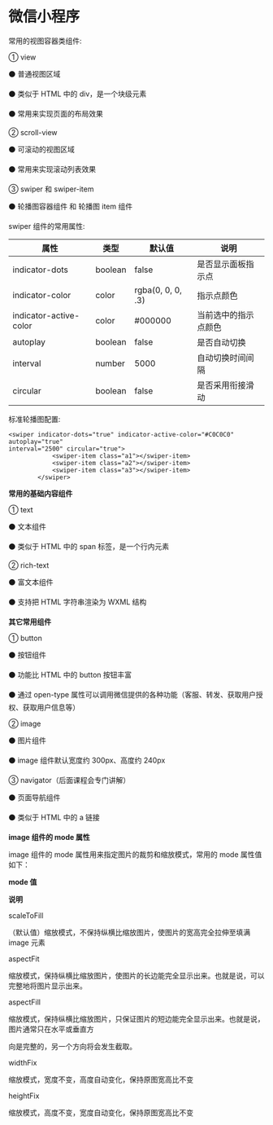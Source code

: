 # 微信小程序

常用的视图容器类组件:

① view

⚫ 普通视图区域

⚫ 类似于 HTML 中的 div，是一个块级元素

⚫ 常用来实现页面的布局效果

② scroll-view

⚫ 可滚动的视图区域

⚫ 常用来实现滚动列表效果

③ swiper 和 swiper-item

⚫ 轮播图容器组件 和 轮播图 item 组件

swiper 组件的常用属性:

| **属性**               | **类型** | **默认值**        | **说明**             |
| ---------------------- | -------- | ----------------- | -------------------- |
| indicator-dots         | boolean  | false             | 是否显示面板指示点   |
| indicator-color        | color    | rgba(0, 0, 0, .3) | 指示点颜色           |
| indicator-active-color | color    | #000000           | 当前选中的指示点颜色 |
| autoplay               | boolean  | false             | 是否自动切换         |
| interval               | number   | 5000              | 自动切换时间间隔     |
| circular               | boolean  | false             | 是否采用衔接滑动     |

标准轮播图配置:

```
<swiper indicator-dots="true" indicator-active-color="#C0C0C0" autoplay="true"
interval="2500" circular="true">
			<swiper-item class="a1"></swiper-item>
			<swiper-item class="a2"></swiper-item>
			<swiper-item class="a3"></swiper-item>
		</swiper>
```

**常用的基础内容组件**

① text

⚫ 文本组件

⚫ 类似于 HTML 中的 span 标签，是一个行内元素

② rich-text

⚫ 富文本组件

⚫ 支持把 HTML 字符串渲染为 WXML 结构

**其它常用组件**

① button

⚫ 按钮组件

⚫ 功能比 HTML 中的 button 按钮丰富

⚫ 通过 open-type 属性可以调用微信提供的各种功能（客服、转发、获取用户授权、获取用户信息等）

② image

⚫ 图片组件

⚫ image 组件默认宽度约 300px、高度约 240px

③ navigator（后面课程会专门讲解）

⚫ 页面导航组件

⚫ 类似于 HTML 中的 a 链接

 **image 组件的 mode 属性**

image 组件的 mode 属性用来指定图片的裁剪和缩放模式，常用的 mode 属性值如下：

**mode 值** 

**说明**

scaleToFill 

（默认值）缩放模式，不保持纵横比缩放图片，使图片的宽高完全拉伸至填满 image 元素

aspectFit 

缩放模式，保持纵横比缩放图片，使图片的长边能完全显示出来。也就是说，可以完整地将图片显示出来。

aspectFill 

缩放模式，保持纵横比缩放图片，只保证图片的短边能完全显示出来。也就是说，图片通常只在水平或垂直方

向是完整的，另一个方向将会发生截取。

widthFix 

缩放模式，宽度不变，高度自动变化，保持原图宽高比不变

heightFix 

缩放模式，高度不变，宽度自动变化，保持原图宽高比不变